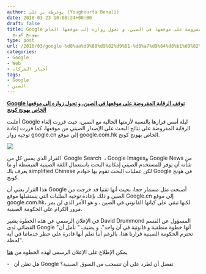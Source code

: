 ```yaml
---
author: يوغرطة بن علي (Youghourta Benali)
date: 2010-03-23 10:08:24+00:00
draft: false
title: Google توقف الرقابة المفروضة على موقعها في الصين، و تحول زواره إلى موقعها الخاص
  بهونج كونج
type: post
url: /2010/03/google-%d8%aa%d9%88%d9%82%d9%81-%d8%a7%d9%84%d8%b1%d9%82%d8%a7%d8%a8%d8%a9-%d8%a7%d9%84%d9%85%d9%81%d8%b1%d9%88%d8%b6%d8%a9-%d8%b9%d9%84%d9%89-%d9%85%d9%88%d9%82%d8%b9%d9%87%d8%a7-%d9%81%d9%8a-%d8%a7/
categories:
- Google
- Web
- أخبار الشركات
tags:
- Google
- الصين
---
```


[**Google توقف الرقابة المفروضة على موقعها في الصين، و تحول زواره إلى موقعها الخاص بهونج كونج**](https://www.it-scoop.com/2010/03/google-%d8%aa%d9%88%d9%82%d9%81-%d8%a7%d9%84%d8%b1%d9%82%d8%a7%d8%a8%d8%a9-%d8%a7%d9%84%d9%85%d9%81%d8%b1%d9%88%d8%b6%d8%a9-%d8%b9%d9%84%d9%89-%d9%85%d9%88%d9%82%d8%b9%d9%87%d8%a7-%d9%81%d9%8a-%d8%a7/)


أعلنت Google ليلة أمس قرارها بالنسبة لأزمتها الحالية مع الصين، حيث قررت إلغاء الرقابة المفروضة على نتائج البحث على الإصدار الصيني من موقعها، كما قررت إعادة توجيه زوار google.cn إلى موقع google.com.hk الخاص بهونج كونج.

[![](https://www.it-scoop.com/wp-content/uploads/2010/03/Google-China-001-300x180.jpg)
](https://www.it-scoop.com/2010/03/google-%d8%aa%d9%88%d9%82%d9%81-%d8%a7%d9%84%d8%b1%d9%82%d8%a7%d8%a8%d8%a9-%d8%a7%d9%84%d9%85%d9%81%d8%b1%d9%88%d8%b6%d8%a9-%d8%b9%d9%84%d9%89-%d9%85%d9%88%d9%82%d8%b9%d9%87%d8%a7-%d9%81%d9%8a-%d8%a7/)

القرار الذي يمس كل من  Google Search  ، Google Imagesو Google News من شأنه أن يوفر للمستخدم الصيني إمكانية البحث باستعمال اللغة الصينية المبسطة أو ما يعرف بالـ simplified Chinese لكن عمليات البحث تقوم بها خوادم Google في هونج كونج.

هذا القرار يعني أن Google أصبحت مثل مسمار حجا، بحيث أنها تقنيا قد خرجت من الصين و ذلك بإعادة توجيه الطلبات التي يستقبلها موقع Google.cn إلى موقع google.com.hk، لكنها تبقي على كيانها القانوني في الصين ، و هو الأمر الذي لن يمر مرور الكرام على الحكومة الصينية.

في الإعلان الرسمي عن هذه الخطوة يشير David Drummond المسؤول عن القسم القضائي لدى Google "أنها خطوة منطقية و قانونية في آن واحد"، و يضيف " نأمل أن تحترم الحكومة الصينية قرارنا هذا، بالرغم أننا نعلم أنها قادرة على حظر خدماتنا في أية لحظة".

يمكن الإطلاع على الإعلان الرسمي لهذه الخطوة من [هنا](http://googleblog.blogspot.com/2010/03/new-approach-to-china-update.html)

-   هل تظن أن Google تفضل أن تُطرد على أن تنسحب من السوق الصينية؟
